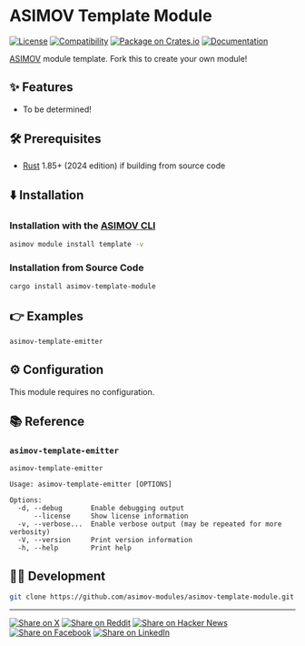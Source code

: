 # ASIMOV Template Module

[![License](https://img.shields.io/badge/license-Public%20Domain-blue.svg)](https://unlicense.org)
[![Compatibility](https://img.shields.io/badge/rust-1.85%2B-blue)](https://blog.rust-lang.org/2025/02/20/Rust-1.85.0/)
[![Package on Crates.io](https://img.shields.io/crates/v/asimov-template-module)](https://crates.io/crates/asimov-template-module)
[![Documentation](https://docs.rs/asimov-template-module/badge.svg)](https://docs.rs/asimov-template-module)

[ASIMOV] module template. Fork this to create your own module!

## ✨ Features

- To be determined!

## 🛠️ Prerequisites

- [Rust] 1.85+ (2024 edition) if building from source code

## ⬇️ Installation

### Installation with the [ASIMOV CLI]

```bash
asimov module install template -v
```

### Installation from Source Code

```bash
cargo install asimov-template-module
```

## 👉 Examples

```bash
asimov-template-emitter
```

## ⚙ Configuration

This module requires no configuration.

## 📚 Reference

### `asimov-template-emitter`

```
asimov-template-emitter

Usage: asimov-template-emitter [OPTIONS]

Options:
  -d, --debug       Enable debugging output
      --license     Show license information
  -v, --verbose...  Enable verbose output (may be repeated for more verbosity)
  -V, --version     Print version information
  -h, --help        Print help
```

## 👨‍💻 Development

```bash
git clone https://github.com/asimov-modules/asimov-template-module.git
```

---

[![Share on X](https://img.shields.io/badge/share%20on-x-03A9F4?logo=x)](https://x.com/intent/post?url=https://github.com/asimov-modules/asimov-template-module&text=asimov-template-module)
[![Share on Reddit](https://img.shields.io/badge/share%20on-reddit-red?logo=reddit)](https://reddit.com/submit?url=https://github.com/asimov-modules/asimov-template-module&title=asimov-template-module)
[![Share on Hacker News](https://img.shields.io/badge/share%20on-hn-orange?logo=ycombinator)](https://news.ycombinator.com/submitlink?u=https://github.com/asimov-modules/asimov-template-module&t=asimov-template-module)
[![Share on Facebook](https://img.shields.io/badge/share%20on-fb-1976D2?logo=facebook)](https://www.facebook.com/sharer/sharer.php?u=https://github.com/asimov-modules/asimov-template-module)
[![Share on LinkedIn](https://img.shields.io/badge/share%20on-linkedin-3949AB?logo=linkedin)](https://www.linkedin.com/sharing/share-offsite/?url=https://github.com/asimov-modules/asimov-template-module)

[ASIMOV]: https://asimov.sh
[ASIMOV CLI]: https://cli.asimov.sh
[JSON-LD]: https://json-ld.org
[KNOW]: https://know.dev
[RDF]: https://www.w3.org/TR/rdf12-primer/
[Rust]: https://rust-lang.org
